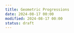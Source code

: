 ```yaml
---
title: Geometric Progressions
date: 2024-08-17 00:00
modified: 2024-08-17 00:00
status: draft
---
```

